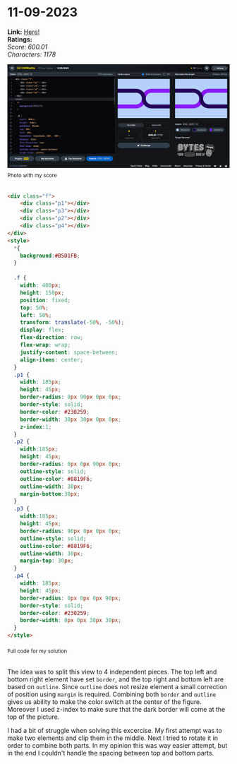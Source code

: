 # 11-09-2023

**Link:** [Here!](https://cssbattle.dev/play/UidFZ3Ir3BBfqdSdxbLA)
<br>
**Ratings:**
<br>
*Score: 600.01*
<br>
*Characters: 1178*

![11-09-2023](/daily-targets/09-2023/11-09-2023/11-09-2023-solution.png)
<sub>Photo with my score</sub>
<br>
<br>

```html
<div class="f">
    <div class="p1"></div>
    <div class="p3"></div>
    <div class="p2"></div>
    <div class="p4"></div>
</div>
<style>
  *{
    background:#B5D1FB;
  }

  .f {
    width: 400px;
    height: 150px;
    position: fixed;
    top: 50%;
    left: 50%;
    transform: translate(-50%, -50%);
    display: flex;
    flex-direction: row;
    flex-wrap: wrap;
    justify-content: space-between;
    align-items: center;
  }
  .p1 {
    width: 185px;
    height: 45px;
    border-radius: 0px 90px 0px 0px;
    border-style: solid;
    border-color: #230259;
    border-width: 30px 30px 0px 0px;
    z-index:1;
  }
  .p2 {
    width:185px;
    height: 45px;
    border-radius: 0px 0px 90px 0px;
    outline-style: solid;
    outline-color: #8819F6;
    outline-width: 30px;
    margin-bottom:30px;
  }
  .p3 {
    width:185px;
    height: 45px;
    border-radius: 90px 0px 0px 0px;
    outline-style: solid;
    outline-color: #8819F6;
    outline-width: 30px;
    margin-top: 30px;
  }
  .p4 {
    width: 185px;
    height: 45px;
    border-radius: 0px 0px 0px 90px;
    border-style: solid;
    border-color: #230259;
    border-width: 0px 0px 30px 30px;
  }
</style>

```
<sub>Full code for my solution</sub>
<br>
<br>

The idea was to split this view to 4 independent pieces. The top left and bottom right element have set `border`, and the top right and bottom left are based on `outline`. Since `outline` does not resize element a small correction of position using `margin` is required. Combining both `border` and `outline` gives us ability to make the color switch at the center of the figure. Moreover I used z-index to make sure that the dark border will come at the top of the picture.

I had a bit of struggle when solving this excercise. My first attempt was to make two elements and clip them in the middle. Next I tried to rotate it in order to combine both parts. In my opinion this was way easier attempt, but in the end I couldn't handle the spacing between top and bottom parts.